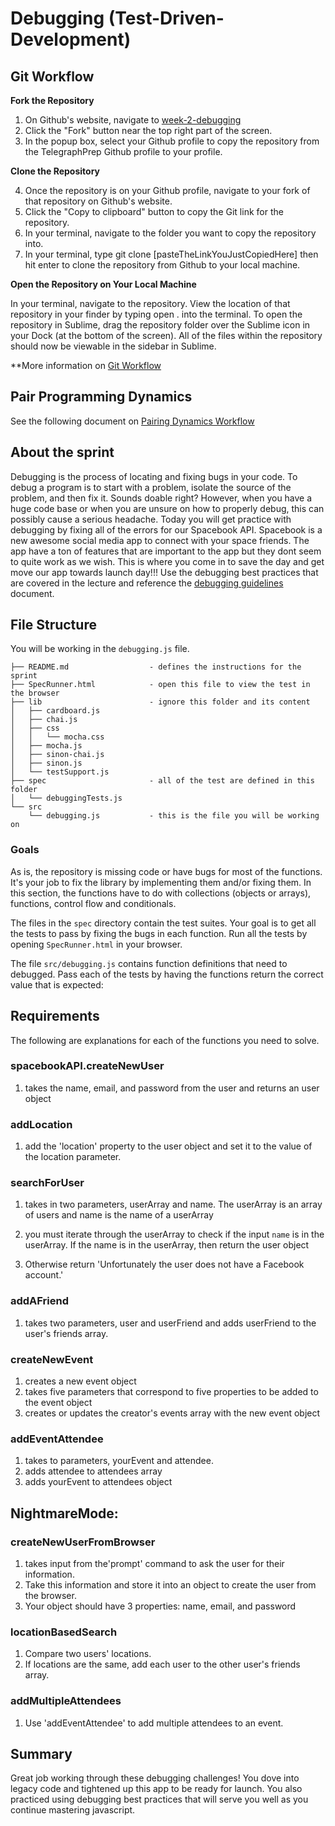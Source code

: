 # Debugging (Test-Driven-Development)

## Git Workflow

**Fork the Repository**

1. On Github's website, navigate to [week-2-debugging](https://github.com/TelegraphPrep/week-2-debugging)
2. Click the "Fork" button near the top right part of the screen.
3. In the popup box, select your Github profile to copy the repository from the TelegraphPrep Github profile to your profile.

**Clone the Repository**

4. Once the repository is on your Github profile, navigate to your fork of that repository on Github's website.
5. Click the "Copy to clipboard" button to copy the Git link for the repository.
6. In your terminal, navigate to the folder you want to copy the repository into.
7. In your terminal, type git clone [pasteTheLinkYouJustCopiedHere] then hit enter to clone the repository from Github to your local machine.

**Open the Repository on Your Local Machine**

In your terminal, navigate to the repository.
View the location of that repository in your finder by typing open . into the terminal.
To open the repository in Sublime, drag the repository folder over the Sublime icon in your Dock (at the bottom of the screen). All of the files within the repository should now be viewable in the sidebar in Sublime.

**More information on [Git Workflow](https://github.com/TelegraphPrep/PrepPlus-Wiki/blob/master/gitWorkflow.md)

## Pair Programming Dynamics
See the following document on [Pairing Dynamics Workflow](https://github.com/TelegraphPrep/PrepPlus-Wiki)

## About the sprint

Debugging is the process of locating and fixing bugs in your code. To debug a program is to start with a problem, isolate the source of the problem, and then fix it. Sounds doable right? However, when you have a huge code base or when you are unsure on how to properly debug, this can possibly cause a serious headache. Today you will get practice with debugging by fixing all of the errors for our Spacebook API. Spacebook is a new awesome social media app to connect with your space friends. The app have a ton of features that are important to the app but they dont seem to quite work as we wish.  This is where you come in to save the day and get move our app towards launch day!!!
Use the debugging best practices that are covered in the lecture and reference the [debugging guidelines](https://github.com/TelegraphPrep/PrepPlus-Student-Wiki/blob/master/Debugging_Best_Practices.md) document.


## File Structure

You will be working in the ```debugging.js``` file.

  ```
  ├── README.md                  - defines the instructions for the sprint
  ├── SpecRunner.html            - open this file to view the test in the browser
  ├── lib                        - ignore this folder and its content
  │   ├── cardboard.js
  │   ├── chai.js
  │   ├── css
  │   │   └── mocha.css
  │   ├── mocha.js
  │   ├── sinon-chai.js
  │   ├── sinon.js
  │   └── testSupport.js
  ├── spec                       - all of the test are defined in this folder
  │   └── debuggingTests.js
  └── src
      └── debugging.js           - this is the file you will be working on
  ```

### Goals

As is, the repository is missing code or have bugs for most of the functions. It's your job to fix the library by implementing them and/or fixing them. In this section, the functions have to do with collections (objects or arrays), functions, control flow and conditionals.

The files in the `spec` directory contain the test suites. Your goal is to get all the tests to pass by fixing the bugs in each function. Run all the tests by opening `SpecRunner.html` in your browser.

The file `src/debugging.js` contains function definitions that need to debugged. Pass each of the tests by having the functions return the correct value that is expected:


## Requirements

The following are explanations for each of the functions you need to solve.

### spacebookAPI.createNewUser
1. takes the name, email, and password from the user and returns an user object

### addLocation
1. add the 'location' property to the user object and set it to the value of the location parameter.

### searchForUser
1. takes in two parameters, userArray and name. The userArray is an array of users and name is the name of a userArray

2. you must iterate through the userArray to check if the input ```name``` is 
      in the userArray. If the name is in the userArray, then return the user object

3. Otherwise return 'Unfortunately the user does not have a Facebook account.'

### addAFriend
1. takes two parameters, user and userFriend and adds userFriend to the user's friends array.
### createNewEvent
1. creates a new event object
2. takes five parameters that correspond to five properties to be added to the event object
3. creates or updates the creator's events array with the new event object
### addEventAttendee
1. takes to parameters, yourEvent and attendee. 
2. adds attendee to attendees array
3. adds yourEvent to attendees object
 
 
## NightmareMode:
### createNewUserFromBrowser
  1. takes input from the'prompt' command to ask the user for their information. 
  2. Take this information and store it into an object to create the user from the browser. 
  3. Your object should have 3 properties: name, email, and password
### locationBasedSearch
  1. Compare two users' locations. 
  2. If locations are the same, add each user to the other user's friends array.
### addMultipleAttendees
  1. Use 'addEventAttendee' to add multiple attendees to an event.


## Summary
Great job working through these debugging challenges! You dove into legacy code and tightened up this app to be ready for launch. You also practiced using debugging best practices that will serve you well as you continue mastering javascript. 


